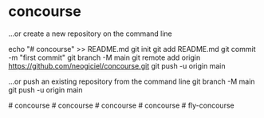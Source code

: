 # concourse

…or create a new repository on the command line

echo "# concourse" >> README.md
git init
git add README.md
git commit -m "first commit"
git branch -M main
git remote add origin https://github.com/neogiciel/concourse.git
git push -u origin main

…or push an existing repository from the command line
git branch -M main
git push -u origin main



#   c o n c o u r s e  
 #   c o n c o u r s e  
 #   c o n c o u r s e  
 #   c o n c o u r s e  
 #   f l y - c o n c o u r s e  
 